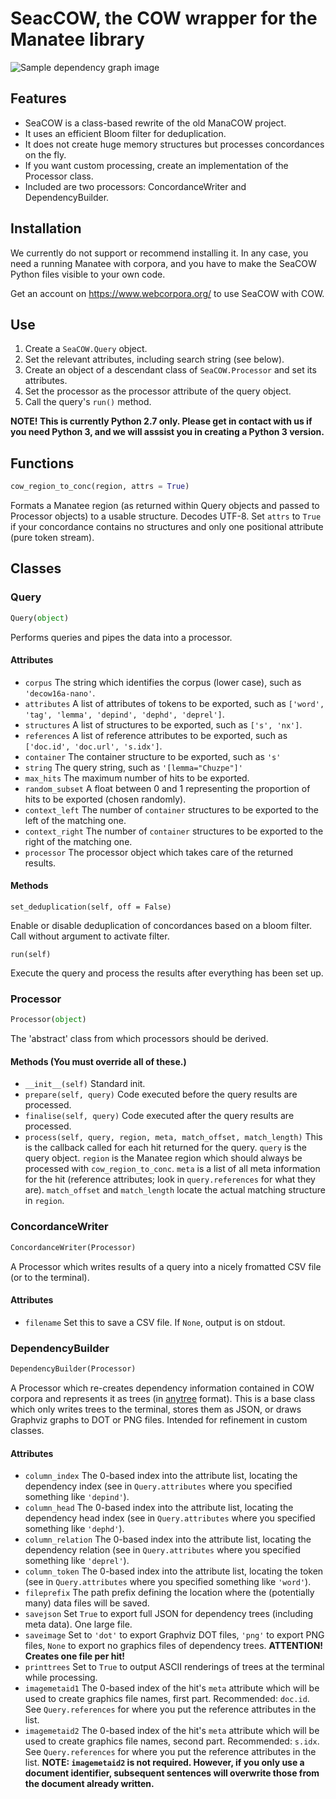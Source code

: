 # SeacCOW, the COW wrapper for the Manatee library

![Sample dependency graph image](https://raw.githubusercontent.com/rsling/seacow/master/sample.png)

## Features

- SeaCOW is a class-based rewrite of the old ManaCOW project.
- It uses an efficient Bloom filter for deduplication.
- It does not create huge memory structures but processes concordances on the fly.
- If you want custom processing, create an implementation of the Processor class.
- Included are two processors: ConcordanceWriter and   DependencyBuilder.

## Installation

We currently do not support or recommend installing it. In any case, you need a running Manatee with corpora, and you have to make the SeaCOW Python files visible to your own code.

Get an account on https://www.webcorpora.org/ to use SeaCOW with COW.

## Use

1. Create a `SeaCOW.Query` object.
2. Set the relevant attributes, including search string (see below).
3. Create an object of a descendant class of `SeaCOW.Processor` and set its attributes.
4. Set the processor as the processor attribute of the query object.
5. Call the query's `run()` method.

**NOTE! This is currently Python 2.7 only. Please get in contact with us if you need Python 3, and we will asssist you in creating a Python 3 version.**

## Functions

```python
cow_region_to_conc(region, attrs = True)
```

Formats a Manatee region (as returned within Query objects and passed to Processor objects) to a usable structure. Decodes UTF-8. Set `attrs` to `True` if your concordance contains no structures and only one positional attribute (pure token stream).

## Classes

### Query

```python
Query(object)
```


Performs queries and pipes the data into a processor.

#### Attributes

* ```corpus``` The string which identifies the corpus (lower case), such as `'decow16a-nano'`.
* ```attributes``` A list of attributes of tokens to be exported, such as `['word', 'tag', 'lemma', 'depind', 'dephd', 'deprel']`.
* ```structures``` A list of structures to be exported, such as `['s', 'nx']`.
* ```references``` A list of reference attributes to be exported, such as `['doc.id', 'doc.url', 's.idx']`.
* ```container``` The container structure to be exported, such as `'s'`
* ```string``` The query string, such as `'[lemma="Chuzpe"]'`
* ```max_hits``` The maximum number of hits to be exported.
* ```random_subset``` A float between 0 and 1 representing the proportion of hits to be exported (chosen randomly).
* ```context_left``` The number of `container` structures to be exported to the left of the matching one.
* ```context_right``` The number of `container` structures to be exported to the right of the matching one.
* ```processor``` The processor object which takes care of the returned results.

#### Methods

```set_deduplication(self, off = False)```

Enable or disable deduplication of concordances based on a bloom filter. Call without argument to activate filter.

```run(self)```

Execute the query and process the results after everything has been set up.

### Processor

```python
Processor(object)
```

The 'abstract' class from which processors should be derived.

#### Methods (You must override all of these.)

* `__init__(self)` Standard init.
* `prepare(self, query)` Code executed before the query results are processed.
* `finalise(self, query)` Code executed after the query results are processed.
* `process(self, query, region, meta, match_offset, match_length)` This is the callback called for each hit returned for the query. `query` is the query object. `region` is the Manatee region which should always be processed with `cow_region_to_conc`. `meta` is a list of all meta information for the hit (reference attributes; look in `query.references` for what they are). `match_offset` and `match_length` locate the actual matching structure in `region`.



### ConcordanceWriter


```python
ConcordanceWriter(Processor)
```

A Processor which writes results of a query into a nicely fromatted CSV file (or to the terminal).

#### Attributes

* `filename` Set this to save a CSV file. If `None`, output is on stdout.


### DependencyBuilder

```python
DependencyBuilder(Processor)
```

A Processor which re-creates dependency information contained in COW corpora and represents it as trees (in [anytree](https://pypi.python.org/pypi/anytree) format). This is a base class which only writes trees to the terminal, stores them as JSON, or draws Graphviz graphs to DOT or PNG files. Intended for refinement in custom classes.

#### Attributes

* `column_index` The 0-based index into the attribute list, locating the dependency index (see in `Query.attributes` where you specified something like `'depind'`).
* `column_head` The 0-based index into the attribute list, locating the dependency head index (see in `Query.attributes` where you specified something like `'dephd'`).
* `column_relation` The 0-based index into the attribute list, locating the dependency relation (see in `Query.attributes` where you specified something like `'deprel'`).
* `column_token` The 0-based index into the attribute list, locating the token (see in `Query.attributes` where you specified something like `'word'`).
* `fileprefix` The path prefix defining the location where the (potentially many) data files will be saved.
* `savejson` Set `True` to export full JSON for dependency trees (including meta data). One large file.
* `saveimage` Set to `'dot'` to export Graphviz DOT files, `'png'` to export PNG files, `None` to export no graphics files of dependency trees. **ATTENTION! Creates one file per hit!**
* `printtrees` Set to `True` to output ASCII renderings of trees at the terminal while processing.
* `imagemetaid1` The 0-based index of the hit's `meta` attribute which will be used to create graphics file names, first part. Recommended: `doc.id`. See `Query.references` for where you put the reference attributes in the list.
* `imagemetaid2` The 0-based index of the hit's `meta` attribute which will be used to create graphics file names, second part. Recommended: `s.idx`. See `Query.references` for where you put the reference attributes in the list. **NOTE: `imagemetaid2` is not required. However, if you only use a document identifier, subsequent sentences will overwrite those from the document already written.**
